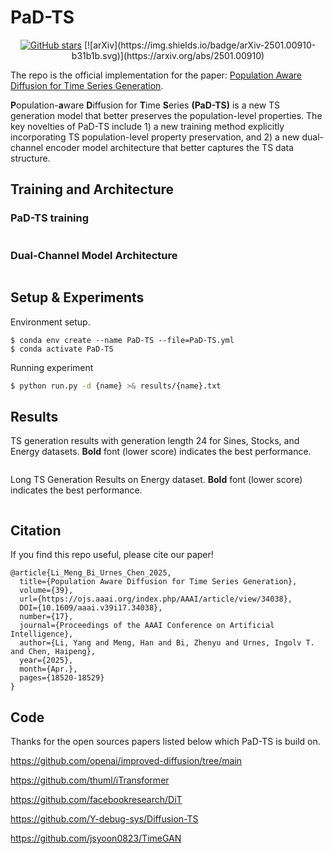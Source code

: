 # PaD-TS


<p align="center">
  <a href="https://github.com/Trustworthy-AI-Group/TransferAttack/stargazers"> <img src="https://img.shields.io/github/stars/wmd3i/PaD-TS.svg? style=popout-square" alt="GitHub stars"></a>
  [![arXiv](https://img.shields.io/badge/arXiv-2501.00910-b31b1b.svg)](https://arxiv.org/abs/2501.00910)
</p>


The repo is the official implementation for the paper: [Population Aware Diffusion for Time Series Generation](https://arxiv.org/abs/2501.00910).

**P**opulation-**a**ware **D**iffusion for **T**ime **S**eries **(PaD-TS)** is a new TS generation model that better preserves the population-level properties. The key novelties of PaD-TS include 1) a new training method explicitly incorporating TS population-level property preservation, and 2) a new dual-channel encoder model architecture that better captures the TS data structure.


## Training and Architecture 
### PaD-TS training
<p align="center">
<img src="./figs/PaD-TS-Training.png"  alt="" align=center />
</p>


### Dual-Channel Model Architecture
<p align="center">
<img src="./figs/PaD-TS.jpg"  alt="" align=center />
</p>


## Setup & Experiments 
Environment setup.
```
$ conda env create --name PaD-TS --file=PaD-TS.yml
$ conda activate PaD-TS
```
Running experiment
```bash
$ python run.py -d {name} >& results/{name}.txt
```

## Results
TS generation results with generation length 24 for Sines, Stocks, and Energy datasets. **Bold** font (lower score) indicates the best performance.

<p align="center">
<img src="./figs/Results24.png"  alt="" align=center />
</p>

Long TS Generation Results on Energy dataset. **Bold** font (lower score) indicates the best performance.
<p align="center">
<img src="./figs/Results-long.png"  alt="" align=center />
</p>

## Citation
If you find this repo useful, please cite our paper!

```
@article{Li_Meng_Bi_Urnes_Chen_2025,
  title={Population Aware Diffusion for Time Series Generation},
  volume={39},
  url={https://ojs.aaai.org/index.php/AAAI/article/view/34038},
  DOI={10.1609/aaai.v39i17.34038},
  number={17},
  journal={Proceedings of the AAAI Conference on Artificial Intelligence},
  author={Li, Yang and Meng, Han and Bi, Zhenyu and Urnes, Ingolv T. and Chen, Haipeng},
  year={2025},
  month={Apr.},
  pages={18520-18529}
}
```



## Code 
Thanks for the open sources papers listed below which PaD-TS is build on. 

https://github.com/openai/improved-diffusion/tree/main

https://github.com/thuml/iTransformer

https://github.com/facebookresearch/DiT

https://github.com/Y-debug-sys/Diffusion-TS

https://github.com/jsyoon0823/TimeGAN
